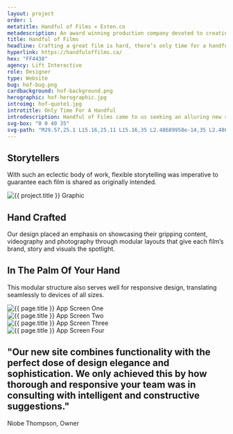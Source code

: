 ```yaml
---
layout: project
order: 1
metatitle: Handful of Films ✕ Esten.co
metadescription: An award winning production company devoted to creating exquisite, impactful and timeless fiction films.
title: Handful of Films
headline: Crafting a great film is hard, there’s only time for a handful.
hyperlink: https://handfuloffilms.ca/
hex: "FF4438"
agency: Lift Interactive
role: Designer
type: Website
bug: hof-bug.png
cardbackground: hof-background.png
herographic: hof-herographic.jpg
introimg: hof-quote1.jpg
introtitle: Only Time For A Handful
introdescription: Handful of Films came to us seeking an alluring new site that would justly showcase their award winning films with a priority on intuitive interface patterns users can explore with ease.
svg-box: "0 0 40 35"
svg-path: "M29.57,25.1 L15.16,25.11 L15.16,35 L2.48689958e-14,35 L2.48689958e-14,0 L15.16,0 L15.16,5 L4.98,5 L4.98,30 L10.18,30 L10.18,20.11 L29.57,20.11 L29.57,25.1 Z M24.84,0 L40,0 L40,35 L24.84,35 L24.84,30 L35.02,30 L35.02,5 L29.82,5 L29.82,14.89 L10.44,14.89 L10.44,9.83 L24.84,9.81 L24.84,0 Z"
--- 
```


<!--------------------------------- WHITE STREAMFIELD START -->
<div class="project-group white-group first-group">
	<!-------------------BREAK-->
	<div class="content-streamfield project-streamfield project-group-item">
		<!--BREAK-->
		<div class="centered-text aligned-center">
			<h2>Storytellers</h2>
			<p>With such an eclectic body of work, flexible storytelling was imperative to guarantee each film is shared as originally intended.</p>
		</div>
		<!--BREAK-->
	</div>
	<!-------------------BREAK-->
	<div class="screens-streamfield remove-top-mobile project-streamfield project-group-item">
		<!--BREAK-->
		<div class="vertical-center">
			<img src="{{ site.baseurl }}/assets/portfolio/{{ page.title | slugify }}/hof-screens.png" alt="{{ project.title }} Graphic">
		</div>
		<!--BREAK-->
	</div>
	<!-------------------BREAK-->
	<div class="bustout-streamfield whitetext project-streamfield project-group-item">
		<div class="bustout-wrapper" style="background-color:#{{ page.hex }};">
			<div class="bustout-image" style="background-image:url('{{ site.baseurl }}/assets/portfolio/{{ page.title | slugify }}/hof-bigimage.jpg');"></div><!--MAGICFLOAT
			--><div class="bustout-content">
				<div class="bustout-inner">
					<h2>Hand Crafted</h2>
					<p>Our design placed an emphasis on showcasing their gripping content, videography and photography through modular layouts that give each film’s brand, story and visuals the spotlight.</p>
				</div>
			</div>
		</div>
	</div>
	<!-------------------BREAK-->
	<div class="content-streamfield project-streamfield project-group-item">
		<!--BREAK-->
		<div class="centered-text  aligned-center">
			<h2>In The Palm Of Your Hand</h2>
			<p>This modular structure also serves well for responsive design, translating seamlessly to devices of all sizes.</p>
		</div>
		<!--BREAK-->
	</div> 
	<!-------------------BREAK-->
	<div class="app-streamfield remove-top-mobile project-streamfield project-group-item">
		<!--BREAK-->
		<div class="app-image">
			<img src="{{ site.baseurl }}/assets/portfolio/{{ page.title | slugify }}/hof-mobile1.jpg" alt="{{ page.title }} App Screen One">
		</div><!--MAGICFLOAT
		--><div class="app-image">
			<img src="{{ site.baseurl }}/assets/portfolio/{{ page.title | slugify }}/hof-mobile2.jpg" alt="{{ page.title }} App Screen Two">
		</div><!--MAGICFLOAT
		--><div class="app-image">
			<img src="{{ site.baseurl }}/assets/portfolio/{{ page.title | slugify }}/hof-mobile3.jpg" alt="{{ page.title }} App Screen Three">
		</div><!--MAGICFLOAT
		--><div class="app-image">
			<img src="{{ site.baseurl }}/assets/portfolio/{{ page.title | slugify }}/hof-mobile4.jpg" alt="{{ page.title }} App Screen Four">
		</div>
		<!--BREAK-->
	</div>
	<!-------------------BREAK-->
	<div class="bigimage-streamfield whitetext project-streamfield project-group-item">
		<!--BREAK-->
		<div class="bigimage-wrap" style="background-color:#{{ page.hex }};">
			<div class="image-bleed" style="background-image:url('{{ site.baseurl }}/assets/portfolio/{{ page.title | slugify }}/hof-inconcert.jpg');">
			</div>
			<div class="corner-message testimonial right-corner" style="background-color:#{{ page.hex }};">
				<div class="corner-message-inner">
					<h2>"Our new site combines functionality with the perfect dose of design elegance and sophistication. We only achieved this by how thorough and responsive your team was in consulting with intelligent and constructive suggestions."</h2>
					<p>Niobe Thompson, Owner</p>
				</div>
			</div>
		</div>
	</div>
	<!-------------------BREAK-->
</div>
<!------------------------------------ WHITE STREAMFIELD END -->